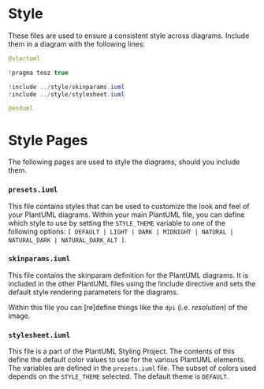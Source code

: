 # Style

These files are used to ensure a consistent style across diagrams. Include them in a diagram with the following lines:
```java
@startuml

!pragma teoz true

!include ../style/skinparams.iuml
!include ../style/stylesheet.iuml

@enduml

```

# Style Pages

The following pages are used to style the diagrams, should you include them.

### `presets.iuml`

This file contains styles that can be used to customize the look and feel of your PlantUML diagrams. Within your main PlantUML file, you can define which style to use by setting the `STYLE_THEME` variable to one of the following options: `[ DEFAULT | LIGHT | DARK | MIDNIGHT | NATURAL | NATURAL_DARK | NATURAL_DARK_ALT ]`.

### `skinparams.iuml`

This file contains the skinparam definition for the PlantUML diagrams. It is included in the other PlantUML files using the !include directive and sets the default style rendering parameters for the diagrams.

Within this file you can [re]define things like the `dpi` (i.e. _resolution_) of the image.

### `stylesheet.iuml`

This file is a part of the PlantUML Styling Project. The contents of this define the default color values to use for the various PlantUML elements. The variables are defined in the `presets.iuml` file. The subset of colors used depends on the `STYLE_THEME` selected. The default theme is `DEFAULT`.